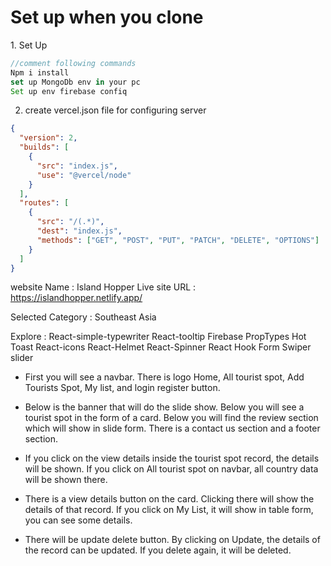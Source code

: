 <h1>Set up when you clone</h1>
1. Set Up

```js
//comment following commands
Npm i install
set up MongoDb env in your pc
Set up env firebase confiq
```

2. create vercel.json file for configuring server

```json
{
  "version": 2,
  "builds": [
    {
      "src": "index.js",
      "use": "@vercel/node"
    }
  ],
  "routes": [
    {
      "src": "/(.*)",
      "dest": "index.js",
      "methods": ["GET", "POST", "PUT", "PATCH", "DELETE", "OPTIONS"]
    }
  ]
}
```

website Name : Island Hopper
Live site URL : https://islandhopper.netlify.app/

Selected Category : Southeast Asia

Explore : 
 React-simple-typewriter
 React-tooltip
 Firebase
 PropTypes
 Hot Toast
 React-icons
 React-Helmet
 React-Spinner
 React Hook Form
 Swiper slider

* First you will see a navbar.  There is logo Home, All tourist spot, Add Tourists Spot, My list, and login register button.  

* Below is the banner that will do the slide show.  Below you will see a tourist spot in the form of a card.  Below you will find the review section which will show in slide form.  There is a contact us section and a footer section.  

* If you click on the view details inside the tourist spot record, the details will be shown.  If you click on All tourist spot on navbar, all country data will be shown there.  

* There is a view details button on the card.  Clicking there will show the details of that record.  If you click on My List, it will show in table form, you can see some details.  

* There will be update delete button.  By clicking on Update, the details of the record can be updated.  If you delete again, it will be deleted.
